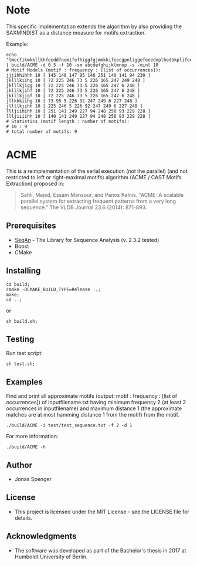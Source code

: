 # Note
This specific implementation extends the algorithm by also providing the SAXMINDIST
as a distance measure for motifs extraction.

Example:
```
echo "lmecfikmkkllkhfeeddfnomifefhiggfgjmmkkifeecgpnliggefeeednplhedbkplifeehdhijmkjijhffcdpmlhfeeimlikkjhjihiebfdfinnkgefjjgfedlpnhfddccooljgeefhjklkggjiiihhhijfjhdadilkjjimmmjihfedcjonmiecegmmjgfedenplgeffbckiilnnlgdddgonkcbkefjjiikmmlkigigijhgebhijjijlkmjkkjhhghffe" | build/ACME -d 0.5 -f 10 -sm abcdefghijklmnop -s -minl 10
# Motif Models (motif : frequency : [list of occurrences]):
jjjihhihhh 10 [ 145 148 147 95 146 251 140 141 94 230 ]
jklllkiihg 10 [ 72 225 246 73 5 226 165 247 249 248 ]
jklllkjigg 10 [ 72 225 246 73 5 226 165 247 6 248 ]
jklllkjihf 10 [ 72 225 246 73 5 226 165 247 6 248 ]
jklllkjjgf 10 [ 72 225 246 73 5 226 165 247 6 248 ]
jllkkkiihg 10 [ 73 95 5 226 92 247 249 6 227 248 ]
jllllkjihh 10 [ 225 246 5 226 92 247 249 6 227 248 ]
llljiihihh 10 [ 251 141 249 227 94 248 250 93 229 228 ]
llljiiiihh 10 [ 140 141 249 227 94 248 250 93 229 228 ]
# Statistics (motif length : number of motifs):
# 10 : 9
# total number of motifs: 9

```

# ACME
This is a reimplementation of the serial execution (not the parallel) (and not restricted to left or right-maximal motifs) algorithm (ACME / CAST Motifs Extraction) proposed in:
> Sahli, Majed, Essam Mansour, and Panos Kalnis. "ACME: A scalable parallel system for extracting frequent patterns from a very long sequence." The VLDB Journal 23.6 (2014): 871-893.

## Prerequisites
* [SeqAn](https://github.com/seqan/seqan) - The Library for Sequence Analysis (v. 2.3.2 tested)
* Boost
* CMake

## Installing
```
cd build;
cmake -DCMAKE_BUILD_TYPE=Release ..;
make;
cd ..;
```
or
```
sh build.sh;
```

## Testing
Run test script:
```
sh test.sh;
```

## Examples
Find and print all approximate motifs (output: motif : frequency : [list of occurrences])
of inputfilename.txt having minimum frequency 2 (at least 2 occurrences in inputfilename)
and maximum distance 1 (the approximate matches are at most hamming distance 1 from the motif)
from the motif.
```
./build/ACME -i test/test_sequence.txt -f 2 -d 1
```

For more information:
```
./build/ACME -h
```

## Author
* Jonas Spenger

## License
* This project is licensed under the MIT License - see the LICENSE file for details.

## Acknowledgments
* The software was developed as part of the Bachelor's thesis in 2017 at Humboldt University of Berlin.
